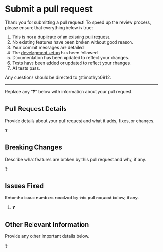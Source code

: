 # Submit a pull request

Thank you for submitting a pull request! To speed up the review process, please ensure that everything below
is true:

1. This is not a duplicate of an [existing pull request][1].
2. No existing features have been broken without good reason.
3. Your commit messages are detailed
4. The [development setup][2] has been followed.
5. Documentation has been updated to reflect your changes.
6. Tests have been added or updated to reflect your changes.
7. All tests pass.

Any questions should be directed to @timothyb0912.

---

Replace any ":question:" below with information about your pull request.

## Pull Request Details

Provide details about your pull request and what it adds, fixes, or changes.

:question:

## Breaking Changes

Describe what features are broken by this pull request and why, if any.

:question:

## Issues Fixed

Enter the issue numbers resolved by this pull request below, if any.

1. :question:

## Other Relevant Information

Provide any other important details below.

:question:

[1]: https://github.com/timothyb0912/presentations/pulls
[2]: https://github.com/timothyb0912/presentations/blob/master/README.md#development-installation

<!-- Taken from and edited based on https://github.com/tylucaskelley/github-templates/blob/master/.github/PULL_REQUEST_TEMPLATE.md -->
